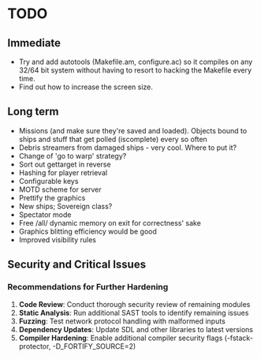# TODO

## Immediate

* Try and add autotools (Makefile.am, configure.ac) so it compiles on any 32/64 bit system without having to resort to hacking the Makefile every time.
* Find out how to increase the screen size.

## Long term

* Missions (and make sure they're saved and loaded). Objects bound to ships and stuff that get polled (iscomplete) every so often
* Debris streamers from damaged ships - very cool. Where to put it?
* Change of 'go to warp' strategy?
* Sort out gettarget in reverse
* Hashing for player retrieval
* Configurable keys
* MOTD scheme for server
* Prettify the graphics
* New ships; Sovereign class?
* Spectator mode
* Free /all/ dynamic memory on exit for correctness' sake
* Graphics blitting efficiency would be good
* Improved visibility rules

## Security and Critical Issues

### Recommendations for Further Hardening

1. **Code Review**: Conduct thorough security review of remaining modules
2. **Static Analysis**: Run additional SAST tools to identify remaining issues
3. **Fuzzing**: Test network protocol handling with malformed inputs
4. **Dependency Updates**: Update SDL and other libraries to latest versions
5. **Compiler Hardening**: Enable additional compiler security flags (-fstack-protector, -D_FORTIFY_SOURCE=2)
